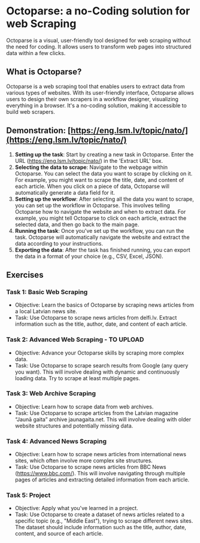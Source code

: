 # Octoparse: a no-Coding solution for web Scraping

Octoparse is a visual, user-friendly tool designed for web scraping without the need for coding. It allows users to transform web pages into structured data within a few clicks.

## What is Octoparse?

Octoparse is a web scraping tool that enables users to extract data from various types of websites. With its user-friendly interface, Octoparse allows users to design their own scrapers in a workflow designer, visualizing everything in a browser. It's a no-coding solution, making it accessible to build web scrapers.

## Demonstration: [https://eng.lsm.lv/topic/nato/](https://eng.lsm.lv/topic/nato/)

1. **Setting up the task**: Start by creating a new task in Octoparse. Enter the URL (https://eng.lsm.lv/topic/nato/) in the 'Extract URL' box.
2. **Selecting the data to scrape**: Navigate to the webpage within Octoparse. You can select the data you want to scrape by clicking on it. For example, you might want to scrape the title, date, and content of each article. When you click on a piece of data, Octoparse will automatically generate a data field for it.
3. **Setting up the workflow**: After selecting all the data you want to scrape, you can set up the workflow in Octoparse. This involves telling Octoparse how to navigate the website and when to extract data. For example, you might tell Octoparse to click on each article, extract the selected data, and then go back to the main page.
4. **Running the task**: Once you've set up the workflow, you can run the task. Octoparse will automatically navigate the website and extract the data according to your instructions.
5. **Exporting the data**: After the task has finished running, you can export the data in a format of your choice (e.g., CSV, Excel, JSON).

## Exercises
### Task 1: Basic Web Scraping
- Objective: Learn the basics of Octoparse by scraping news articles from a local Latvian news site.
- Task: Use Octoparse to scrape news articles from delfi.lv. Extract information such as the title, author, date, and content of each article.
### Task 2: Advanced Web Scraping - TO UPLOAD
- Objective: Advance your Octoparse skills by scraping more complex data.
- Task: Use Octoparse to scrape search results from Google (any query you want). This will involve dealing with dynamic and continuously loading data. Try to scrape at least multiple pages.
### Task 3: Web Archive Scraping
- Objective: Learn how to scrape data from web archives.
- Task: Use Octoparse to scrape articles from the Latvian magazine “Jaunā gaita”  archive jaunagaita.net. This will involve dealing with older website structures and potentially missing data.
### Task 4: Advanced News Scraping
- Objective: Learn how to scrape news articles from international news sites, which often involve more complex site structures.
- Task: Use Octoparse to scrape news articles from BBC News (https://www.bbc.com/). This will involve navigating through multiple pages of articles and extracting detailed information from each article. 
### Task 5: Project
- Objective: Apply what you've learned in a project.
- Task: Use Octoparse to create a dataset of news articles related to a specific topic (e.g., "Middle East"), trying to scrape different news sites. The dataset should include information such as the title, author, date, content, and source of each article.
